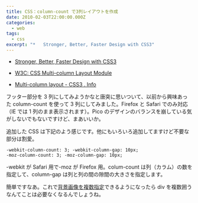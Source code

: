 ```yaml
---
title: CSS：column-count で3列レイアウトを作成
date: 2010-02-03T22:00:00.000Z
categories:
  - web
tags:
  - css
excerpt: "*   Stronger, Better, Faster Design with CSS3"
---
```


- [Stronger, Better, Faster Design with CSS3](http://www.smashingmagazine.com/2009/12/16/stronger-better-faster-design-with-css3/)

- [W3C: CSS Multi-column Layout Module](http://www.w3.org/TR/css3-multicol/)
- [Multi-column layout - CSS3 . Info](http://www.css3.info/preview/multi-column-layout/)

フッター部分を 3 列にしてみようかなと唐突に思いついて、以前から興味あった column-count を使って 3 列にしてみました。Firefox と Safari でのみ対応（IE では 1 列のまま表示されます）。Pico のデザインのバランスを崩している気がしないでもないですけど、まあいいか。

追加した CSS は下記のよう感じです。他にもいろいろ追加してますけど不要な部分は割愛。

```
-webkit-column-count: 3; -webkit-column-gap: 10px;
-moz-column-count: 3; -moz-column-gap: 10px;

```

-webkit が Safari 用で-moz が Firefox 用。colum-count は列（カラム）の数を指定して、column-gap は列と列の間の隙間の大きさを指定します。

簡単ですなあ。これで[背景画像を複数指定](http://www.css3.info/preview/multiple-backgrounds/)できるようになったら div を複数囲うなんてことは必要なくなるんでしょうね。
